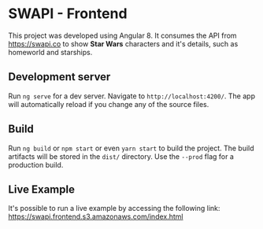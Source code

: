# SWAPI - Frontend

This project was developed using Angular 8. It consumes the API from https://swapi.co to show **Star Wars** characters and it's details, such as homeworld and starships.

## Development server

Run `ng serve` for a dev server. Navigate to `http://localhost:4200/`. The app will automatically reload if you change any of the source files.

## Build

Run `ng build` or `npm start` or even `yarn start` to build the project. The build artifacts will be stored in the `dist/` directory. Use the `--prod` flag for a production build.

## Live Example

It's possible to run a live example by accessing the following link: https://swapi.frontend.s3.amazonaws.com/index.html